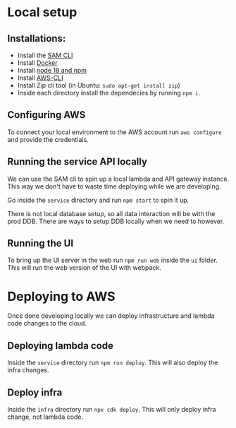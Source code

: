 # Local setup

## Installations:

- Install the [SAM CLI](https://docs.aws.amazon.com/serverless-application-model/latest/developerguide/install-sam-cli.html)
- Install [Docker](https://www.docker.com/)
- Install [node 18 and npm](https://nodejs.org/en)
- Install [AWS-CLI](https://aws.amazon.com/cli/)
- Install Zip cli tool (in Ubuntu: `sudo apt-get install zip`)
- Inside each directory install the dependecies by running `npm i`.

## Configuring AWS

To connect your local environment to the AWS account run `aws configure` and provide the credentials.

## Running the service API locally

We can use the SAM cli to spin up a local lambda and API gateway instance. This way we don't have to waste time deploying while we are developing.

Go inside the `service` directory and run `npm start` to spin it up.

There is not local database setup, so all data interaction will be with the prod DDB. There are ways to setup DDB locally when we need to however.

## Running the UI

To bring up the UI server in the web run `npm run web` inside the `ui` folder. This will run the web version of the UI with webpack.

# Deploying to AWS

Once done developing locally we can deploy infrastructure and lambda code changes to the cloud.

## Deploying lambda code

Inside the `service` directory run `npm run deploy`. This will also deploy the infra changes.

## Deploy infra

Inside the `infra` directory run `npx cdk deploy`. This will only deploy infra change, not lambda code.

